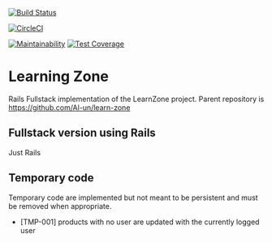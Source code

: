 <!-- Travis -->
[![Build Status](https://travis-ci.com/Al-un/learn-zone-rails.svg?branch=master)](https://travis-ci.com/Al-un/learn-zone-rails)
<!-- Circle CI -->
[![CircleCI](https://circleci.com/gh/Al-un/learn-zone-rails/tree/master.svg?style=svg)](https://circleci.com/gh/Al-un/learn-zone-rails/tree/master)
<!-- Code Climate -->
[![Maintainability](https://api.codeclimate.com/v1/badges/a1cd2c7d60769ef7a1b9/maintainability)](https://codeclimate.com/github/Al-un/learn-zone-rails/maintainability)
[![Test Coverage](https://api.codeclimate.com/v1/badges/a1cd2c7d60769ef7a1b9/test_coverage)](https://codeclimate.com/github/Al-un/learn-zone-rails/test_coverage)

# Learning Zone

Rails Fullstack implementation of the LearnZone project. Parent repository is 
https://github.com/Al-un/learn-zone

## Fullstack version using Rails

Just Rails

## Temporary code

Temporary code are implemented but not meant to be persistent and must be 
removed when appropriate.

 - [TMP-001] products with no user are updated with the currently logged user